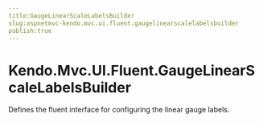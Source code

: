 ```yaml
---
title:GaugeLinearScaleLabelsBuilder
slug:aspnetmvc-kendo.mvc.ui.fluent.gaugelinearscalelabelsbuilder
publish:true
---
```


# Kendo.Mvc.UI.Fluent.GaugeLinearScaleLabelsBuilder

Defines the fluent interface for configuring the linear gauge labels.